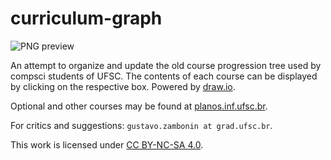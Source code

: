 # curriculum-graph

![PNG preview](https://raw.githubusercontent.com/zambonin/curriculum-graph/master/tree.png)

An attempt to organize and update the old course progression tree used
by compsci students of UFSC. The contents of each course can be displayed by
clicking on the respective box. Powered by [draw.io](http://draw.io/).

Optional and other courses may be found at
[planos.inf.ufsc.br](http://planos.inf.ufsc.br/).

For critics and suggestions: `gustavo.zambonin at grad.ufsc.br`.

This work is licensed under [CC BY-NC-SA 4.0](https://creativecommons.org/licenses/by-nc-sa/4.0/legalcode).

